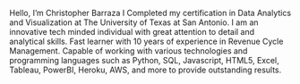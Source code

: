 Hello, I’m Christopher Barraza
I Completed my certification in Data Analytics and Visualization at The University of Texas at San Antonio. 
I am an innovative tech minded individual with great attention to detail and analytical skills. 
Fast learner with 10 years of experience in Revenue Cycle Management. 
Capable of working with various technologies and programming languages such as Python, SQL, Javascript, HTML5, Excel, Tableau, PowerBI, Heroku, AWS, and more to provide outstanding results.
